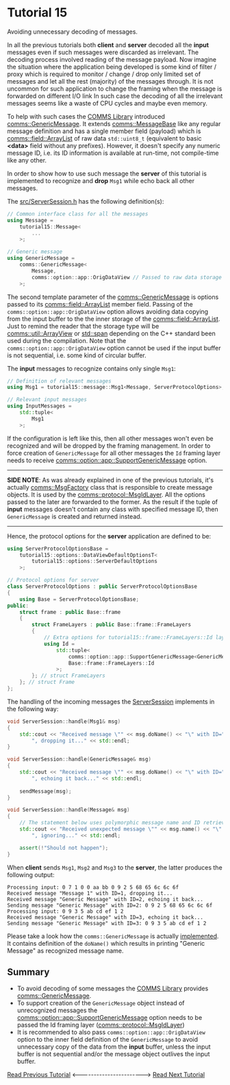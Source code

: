 # Tutorial 15
Avoiding unnecessary decoding of messages.

In all the previous tutorials both **client** and **server** decoded all the **input** messages
even if such messages were discarded as irrelevant. The decoding process involved reading of
the message payload. Now imagine the situation where the application being developed is 
some kind of filter / proxy which is required to monitor / change / drop only limited set 
of messages and let all the rest (majority) of the messages through. It is not uncommon for 
such application to change the framing when the message is forwarded on different I/O link
In such case the decoding of all the irrelevant messages seems like a waste of CPU cycles and
maybe even memory.

To help with such cases the [COMMS Library](https://github.com/arobenko/comms_champion#comms-library)
introduced [comms::GenericMessage](https://arobenko.github.io/comms_doc/classcomms_1_1GenericMessage.html).
It extends [comms::MessageBase](https://arobenko.github.io/comms_doc/classcomms_1_1MessageBase.html)
like any regular message definition and has a single member field (payload) which is 
[comms::field::ArrayList](https://arobenko.github.io/comms_doc/classcomms_1_1field_1_1ArrayList.html)
of raw data `std::uint8_t` (equivalent to basic **&lt;data&gt;** field without any prefixes).
However, it doesn't specify any numeric message ID, i.e. its ID information is available at run-time,
not compile-time like any other.

In order to show how to use such message the **server** of this tutorial is implemented to 
recognize and **drop** `Msg1` while echo back all other messages.

The [src/ServerSession.h](src/ServerSession.h) has the following definition(s):
```cpp
// Common interface class for all the messages
using Message = 
    tutorial15::Message<
        ...
    >;

// Generic message
using GenericMessage = 
    comms::GenericMessage<
        Message,
        comms::option::app::OrigDataView // Passed to raw data storage field
    >;
```
The second template parameter of the [comms::GenericMessage](https://arobenko.github.io/comms_doc/classcomms_1_1GenericMessage.html)
is options passed to its [comms::field::ArrayList](https://arobenko.github.io/comms_doc/classcomms_1_1field_1_1ArrayList.html)
member field. Passing of the `comms::option::app::OrigDataView` option allows avoiding data copying from the
input buffer to the the inner storage of the [comms::field::ArrayList](https://arobenko.github.io/comms_doc/classcomms_1_1field_1_1ArrayList.html).
Just to remind the reader that the storage type will be [comms::util::ArrayView](https://arobenko.github.io/comms_doc/classcomms_1_1util_1_1ArrayView.html)
or [std::span](https://en.cppreference.com/w/cpp/container/span) depending on the C++ standard been used during the compilation.
Note that the `comms::option::app::OrigDataView` option cannot be used if the input buffer is not sequential, i.e.
some kind of circular buffer.

The **input** messages to recognize contains only single `Msg1`:
```cpp
// Definition of relevant messages
using Msg1 = tutorial15::message::Msg1<Message, ServerProtocolOptions>;

// Relevant input messages
using InputMessages = 
    std::tuple<
        Msg1
    >;
```
If the configuration is left like this, then all other messages won't even be recognized and will be dropped by the 
framing management. In order to force creation of `GenericMessage` for all other messages the `Id` framing layer
needs to receive [comms::option::app::SupportGenericMessage](https://arobenko.github.io/comms_doc/options_8h.html)
option.

----

**SIDE NOTE**: As was already explained in one of the previous tutorials, it's actually 
[comms::MsgFactory](https://arobenko.github.io/comms_doc/classcomms_1_1MsgFactory.html)
class that is responsible to create message objects. It is used by the 
[comms::protocol::MsgIdLayer](https://arobenko.github.io/comms_doc/classcomms_1_1protocol_1_1MsgIdLayer.html). 
All the options passed to the later are forwarded to the former. As the result if 
the tuple of **input** messages doesn't contain any class with specified message ID, then `GenericMessage` is 
created and returned instead.

----

Hence, the protocol options for the **server** application are defined to be:
```cpp
using ServerProtocolOptionsBase = 
    tutorial15::options::DataViewDefaultOptionsT<
        tutorial15::options::ServerDefaultOptions
    >;

// Protocol options for server
class ServerProtocolOptions : public ServerProtocolOptionsBase
{
    using Base = ServerProtocolOptionsBase;
public:
    struct frame : public Base::frame
    {
        struct FrameLayers : public Base::frame::FrameLayers
        {
            // Extra options for tutorial15::frame::FrameLayers::Id layer.
            using Id = 
                std::tuple<
                    comms::option::app::SupportGenericMessage<GenericMessage>,
                    Base::frame::FrameLayers::Id
                >;
        }; // struct FrameLayers
    }; // struct Frame
};
```
The handling of the incoming messages the [ServerSession](src/ServerSession.cpp) implements in 
the following way:
```cpp
void ServerSession::handle(Msg1& msg)
{
    std::cout << "Received message \"" << msg.doName() << "\" with ID=" << (unsigned)msg.doGetId() << 
        ", dropping it..." << std::endl;
}

void ServerSession::handle(GenericMessage& msg)
{
    std::cout << "Received message \"" << msg.doName() << "\" with ID=" << (unsigned)msg.doGetId() << 
        ", echoing it back..." << std::endl;
    
    sendMessage(msg);
}

void ServerSession::handle(Message& msg)
{
    // The statement below uses polymorphic message name and ID retrievals.
    std::cout << "Received unexpected message \"" << msg.name() << "\" with ID=" << (unsigned)msg.getId() << 
        ", ignoring..." << std::endl;

    assert(!"Should not happen");
}
```
When **client** sends `Msg1`, `Msg2` and `Msg3` to the **server**, the latter produces the following output:
```
Processing input: 0 7 1 0 0 aa bb 0 9 2 5 68 65 6c 6c 6f 
Received message "Message 1" with ID=1, dropping it...
Received message "Generic Message" with ID=2, echoing it back...
Sending message "Generic Message" with ID=2: 0 9 2 5 68 65 6c 6c 6f 
Processing input: 0 9 3 5 ab cd ef 1 2 
Received message "Generic Message" with ID=3, echoing it back...
Sending message "Generic Message" with ID=3: 0 9 3 5 ab cd ef 1 2 
```
Please take a look how the `comms::GenericMessage` is actually [implemented](https://arobenko.github.io/comms_doc/GenericMessage_8h_source.html).
It contains definition of the `doName()` which results in printing "Generic Message" as recognized message name.

## Summary
- To avoid decoding of some messages the [COMMS Library](https://github.com/arobenko/comms_champion#comms-library)
  provides [comms::GenericMessage](https://arobenko.github.io/comms_doc/classcomms_1_1GenericMessage.html).
- To support creation of the `GenericMessage` object instead of unrecognized messages the 
  [comms::option::app::SupportGenericMessage](https://arobenko.github.io/comms_doc/options_8h.html)
  option needs to be passed the Id framing layer ([comms::protocol::MsgIdLayer](https://arobenko.github.io/comms_doc/classcomms_1_1protocol_1_1MsgIdLayer.html))
- It is recommended to also pass `comms::option::app::OrigDataView` option to the inner field definition of 
  the `GenericMessage` to avoid unnecessary copy of the data from the **input** buffer, unless the 
  input buffer is not sequential and/or the message object outlives the input buffer.

[Read Previous Tutorial](../tutorial14) &lt;-----------------------&gt; [Read Next Tutorial](../tutorial16) 
